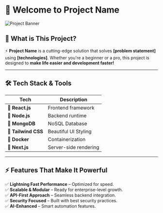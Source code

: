 # 🚀 Welcome to **Project Name**  

![Project Banner](https://via.placeholder.com/1000x400)

## 🌟 **What is This Project?**  
⚡ **Project Name** is a cutting-edge solution that solves **[problem statement]** using **[technologies]**. Whether you're a beginner or a pro, this project is designed to **make life easier and development faster!**  

---

## 🛠️ **Tech Stack & Tools**  
| Tech | Description |
|------|------------|
| 🔹 **React.js** | Frontend framework |
| 🔹 **Node.js** | Backend runtime |
| 🔹 **MongoDB** | NoSQL Database |
| 🔹 **Tailwind CSS** | Beautiful UI Styling |
| 🔹 **Docker** | Containerization |
| 🔹 **Next.js** | Server-side rendering |

---

## ⚡ **Features That Make It Powerful**  
✅ **Lightning Fast Performance** – Optimized for speed.  
✅ **Scalable & Modular** – Ready for enterprise-level growth.  
✅ **API-First Approach** – Seamless backend integration.  
✅ **Security Focused** – Built with best security practices.  
✅ **AI-Enhanced** – Smart automation features.  


